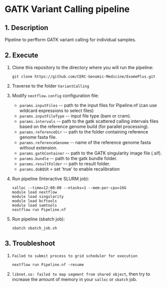 # GATK Variant Calling pipeline

## 1. Description

Pipeline to perfform GATK variant calling for individual samples. 

## 2. Execute

1. Clone this repository to the directory where you will run the pipeline:
   ```
   git clone https://github.com/CERC-Genomic-Medicine/ExomePlus.git
   ```
2. Traverse to the folder `VariantCalling`


3. Modify `nextflow.config` configuration file:
    * `params.inputFiles` -- path to the input files for Pipeline.nf (can use wildcard expressions to select files)
    * `params.inputFileType` -- input file type (bam or cram).
    * `params.intervals` -- path to the gatk scattered calling intervals files based on the reference genome build (for parallel processing).
    * `params.referenceDir` -- path to the folder containing reference genome fasta file.
    * `params.referenceGenome` -- name of the reference genome fasta without extension.
    * `params.gatkContainer` -- path to the GATK singularity image file (.sif).
    * `params.bundle` -- path to the gatk bundle folder. 
    * `params.resultFolder` -- path to result folder.
    * `params.doBQSR` = set 'true' to enable recalibration


4. Run pipeline (Interactive SLURM job):
    ```
    salloc --time=12:00:00 --ntasks=1 --mem-per-cpu=16G
    module load nextflow
    module load singularity
    module load bcftools
    module load samtools
    nextflow run Pipeline.nf
    ```
8. Run pipeline (sbatch job):
    ```
    sbatch sbatch_job.sh
    ```
## 3. Troubleshoot

1. `Failed to submit process to grid scheduler for execution`
   ```
   nextflow run Pipeline.nf -resume
   ```
   
2. `libnet.so: failed to map segment from shared object`, then try to increase the amount of memory in your `salloc` or `sbatch` job.

